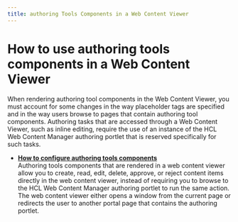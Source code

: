 ```yaml
---
title: authoring Tools Components in a Web Content Viewer
---
```


# How to use authoring tools components in a Web Content Viewer

When rendering authoring tool components in the Web Content Viewer, you must account for some changes in the way placeholder tags are specified and in the way users browse to pages that contain authoring tool components. Authoring tasks that are accessed through a Web Content Viewer, such as inline editing, require the use of an instance of the HCL Web Content Manager authoring portlet that is reserved specifically for such tasks.

-   **[How to configure authoring tools components](../../authoringtools_element/using_authoringtools_elements/wcm_config_wcmviewer_authcomp.md)**  
Authoring tools components that are rendered in a web content viewer allow you to create, read, edit, delete, approve, or reject content items directly in the web content viewer, instead of requiring you to browse to the HCL Web Content Manager authoring portlet to run the same action. The web content viewer either opens a window from the current page or redirects the user to another portal page that contains the authoring portlet.


